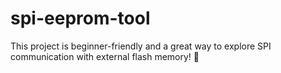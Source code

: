 # spi-eeprom-tool
This project is beginner-friendly and a great way to explore SPI communication with external flash memory! 🚀
